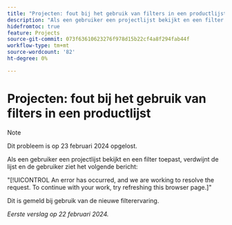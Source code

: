 ```yaml
---
title: "Projecten: fout bij het gebruik van filters in een productlijst"
description: "Als een gebruiker een projectlijst bekijkt en een filter toepast, verdwijnt de lijst en de gebruiker ziet een foutenmelding."
hidefromtoc: true
feature: Projects
source-git-commit: 073f63610623276f978d15b22cf4a8f294fab44f
workflow-type: tm+mt
source-wordcount: '82'
ht-degree: 0%

---
```



# Projecten: fout bij het gebruik van filters in een productlijst

>[!NOTE]
>
>Dit probleem is op 23 februari 2024 opgelost.

Als een gebruiker een projectlijst bekijkt en een filter toepast, verdwijnt de lijst en de gebruiker ziet het volgende bericht:

&quot;[!UICONTROL An error has occurred, and we are working to resolve the request. To continue with your work, try refreshing this browser page.]&quot;

Dit is gemeld bij gebruik van de nieuwe filterervaring.

_Eerste verslag op 22 februari 2024._
